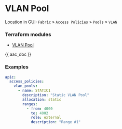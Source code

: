 # VLAN Pool

Location in GUI:
`Fabric` » `Access Policies` » `Pools` » `VLAN`

### Terraform modules

* [VLAN Pool](https://registry.terraform.io/modules/netascode/vlan-pool/aci/latest)

{{ aac_doc }}

### Examples

```yaml
apic:
  access_policies:
    vlan_pools:
      - name: STATIC1
        description: "Static VLAN Pool"
        allocation: static
        ranges:
          - from: 4000
            to: 4002
            role: external
            description: "Range #1"
```
